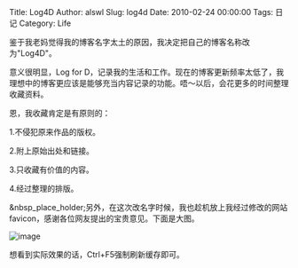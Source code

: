 Title: Log4D
Author: alswl
Slug: log4d
Date: 2010-02-24 00:00:00
Tags: 日记
Category: Life

鉴于我老妈觉得我的博客名字太土的原因，我决定把自己的博客名称改为"Log4D"。

意义很明显，Log for
D，记录我的生活和工作。现在的博客更新频率太低了，我理想中的博客更应该是能够充当内容记录的功能。唔～以后，会花更多的时间整理收藏资料。

恩，我收藏肯定是有原则的：

1.不侵犯原来作品的版权。

2.附上原始出处和链接。

3.只收藏有价值的内容。

4.经过整理的排版。

&nbsp_place_holder;另外，在这次改名字时候，我也趁机放上我经过修改的网站favicon，感谢各位网友提出的宝贵意见。下面是大图。

![image](https://ohsolnxaa.qnssl.comm/2010/02/d2.png)

想看到实际效果的话，Ctrl+F5强制刷新缓存即可。

